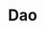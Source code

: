 ---
title: "Dao"
description: "Multi-tenant DAO platform with support for flexible governance models, double-entry accounting classifications and reports. Compliant with Wyoming DAO LLC Act, DAO-to-DAO agreements, payroll, treasury, and more."
category: "Industry"
weight: 2
image: "project/hypha.jpg"
alt: "Hypa"
draft: false
---